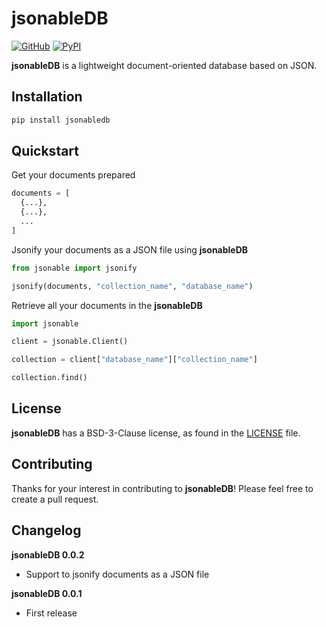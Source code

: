# jsonableDB

[![GitHub][github_badge]][github_link] [![PyPI][pypi_badge]][pypi_link]

**jsonableDB** is a lightweight document-oriented database based on JSON.



## Installation

```bash
pip install jsonabledb
```



## Quickstart

Get your documents prepared

```python
documents = [
  {...},
  {...},
  ...
]
```



Jsonify your documents as a JSON file using **jsonableDB**

```python
from jsonable import jsonify

jsonify(documents, "collection_name", "database_name")
```



Retrieve all your documents in the **jsonableDB**

```python
import jsonable

client = jsonable.Client()

collection = client["database_name"]["collection_name"]

collection.find()
```



## License

**jsonableDB** has a BSD-3-Clause license, as found in the [LICENSE](https://github.com/imyizhang/jsonabledb/blob/main/LICENSE) file.



## Contributing

Thanks for your interest in contributing to **jsonableDB**! Please feel free to create a pull request.



## Changelog

**jsonableDB 0.0.2**

* Support to jsonify documents as a JSON file



**jsonableDB 0.0.1**

* First release



[github_badge]: https://badgen.net/badge/icon/GitHub?icon=github&color=black&label
[github_link]: https://github.com/imyizhang/jsonabledb



[pypi_badge]: https://badgen.net/pypi/v/jsonabledb?icon=pypi&color=black&label
[pypi_link]: https://www.pypi.org/project/jsonabledb